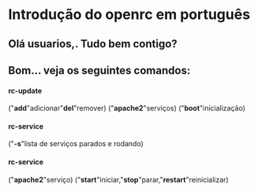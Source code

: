 # Introdução do openrc em português
## Olá usuarios,. Tudo bem contigo?
## Bom... veja os seguintes comandos:

#### rc-update 
("**add**"adicionar"**del**"remover) ("**apache2**"serviços) ("**boot**"inicialização)
#### rc-service
 ("**-s**"lista de serviços parados e rodando)
#### rc-service 
("**apache2**"serviço) ("**start**"iniciar,"**stop**"parar,"**restart**"reinicializar)


